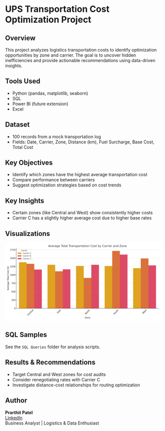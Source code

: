 # UPS Transportation Cost Optimization Project

## Overview
This project analyzes logistics transportation costs to identify optimization opportunities by zone and carrier. The goal is to uncover hidden inefficiencies and provide actionable recommendations using data-driven insights.

## Tools Used
- Python (pandas, matplotlib, seaborn)
- SQL
- Power BI (future extension)
- Excel

## Dataset
- 100 records from a mock transportation log
- Fields: Date, Carrier, Zone, Distance (km), Fuel Surcharge, Base Cost, Total Cost

## Key Objectives
- Identify which zones have the highest average transportation cost
- Compare performance between carriers
- Suggest optimization strategies based on cost trends

## Key Insights
- Certain zones (like Central and West) show consistently higher costs
- Carrier C has a slightly higher average cost due to higher base rates

## Visualizations
![Average Cost Chart](Screenshots/avg_transport_cost_by_zone.png)

## SQL Samples
See the `SQL Queries` folder for analysis scripts.

## Results & Recommendations
- Target Central and West zones for cost audits
- Consider renegotiating rates with Carrier C
- Investigate distance-cost relationships for routing optimization

## Author
**Prarthit Patel**  
[LinkedIn](https://linkedin.com/in/prarthit-patel)  
Business Analyst | Logistics & Data Enthusiast

